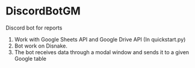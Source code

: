 # DiscordBotGM
Discord bot for reports

1. Work with Google Sheets API and Google Drive API (In quickstart.py)
2. Bot work on Disnake.
3. The bot receives data through a modal window and sends it to a given Google table
